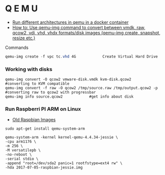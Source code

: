 # Q E M U

- [Run different architectures in qemu in a docker container](https://github.com/multiarch/qemu-user-static)
- [How to: Use qemu-img command to convert between vmdk, raw, qcow2, vdi, vhd, vhdx formats/disk images (qemu-img create, snapshot, resize etc.)](https://dannyda.com/2020/06/25/how-to-use-qemu-img-command-to-convert-between-vmdk-raw-qcow2-vdi-vhd-vhdx-formats-disk-images-qemu-img-create-snapshot-resize-etc/)

Commands
````powershell
qemu-img create -f vpc tc.vhd 4G            Create Virtual Hard Drive

````

### Working with disks
````
qemu-img convert -O qcow2 vmware-disk.vmdk kvm-disk.qcow2                 #converting to KVM compatible
qemu-img convert -f raw -O qcow2 /tmp/source.raw /tmp/output.qcow2 -p     #converting raw to qcow2 with progressbar
qemu-img info source.qcow2            #get info about disk
````

### Run Raspberri PI ARM on Linux
- [Old Raspbian Images](https://downloads.raspberrypi.org/raspbian/images/)
````
sudo apt-get install qemu-system-arm

qemu-system-arm -kernel kernel-qemu-4.4.34-jessie \
-cpu arm1176 \
-m 256 \
-M versatilepb \
-no-reboot \
-serial stdio \
-append "root=/dev/sda2 panic=1 rootfstype=ext4 rw" \
-hda 2017-07-05-raspbian-jessie.img

````
